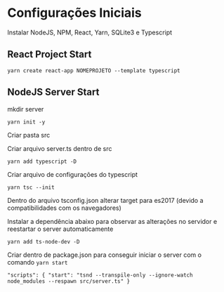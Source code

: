 # Configurações Iniciais

Instalar NodeJS, NPM, React, Yarn, SQLite3 e Typescript

## React Project Start
`yarn create react-app NOMEPROJETO --template typescript`

## NodeJS Server Start
mkdir server

`yarn init -y`

Criar pasta src

Criar arquivo server.ts dentro de src

`yarn add typescript -D`

Criar arquivo de configurações do typescript

`yarn tsc --init`

Dentro do arquivo tsconfig.json alterar target para es2017 (devido a compatibilidades com os navegadores)

Instalar a dependência abaixo para observar as alterações no servidor e reestartar o server automaticamente

`yarn add ts-node-dev -D`

Criar dentro de package.json para conseguir iniciar o server com o comando `yarn start`

`"scripts": {
    "start": "tsnd --transpile-only --ignore-watch node_modules --respawn src/server.ts"
  }`
